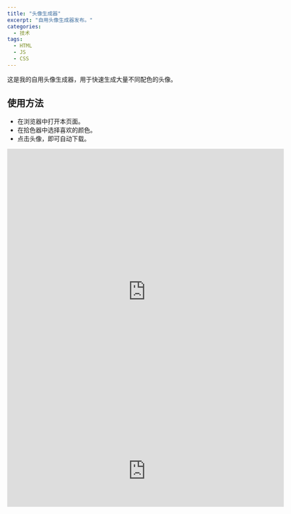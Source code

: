 ```yaml
---
title: "头像生成器"
excerpt: "自用头像生成器发布。"
categories:
  - 技术
tags:
  - HTML
  - JS
  - CSS
---
```




这是我的自用头像生成器，用于快速生成大量不同配色的头像。

## **使用方法**

- 在浏览器中打开本页面。
- 在拾色器中选择喜欢的颜色。
- 点击头像，即可自动下载。

<iframe frameborder="0" src="https://itch.io/embed-upload/11852625?color=252525" allowfullscreen="" width="640" height="660"><a href="https://obscurefreeman.itch.io/of-avatar-generator">在 itch.io 上玩 晦涩弗里曼头像生成器</a></iframe>

<iframe frameborder="0" src="https://itch.io/embed/3072131?linkback=true&amp;bg_color=1a1a1a&amp;fg_color=ffffff&amp;link_color=1c4dcc&amp;border_color=505050" width="640" height="167"><a href="https://obscurefreeman.itch.io/of-avatar-generator">晦涩弗里曼头像生成器</a></iframe>